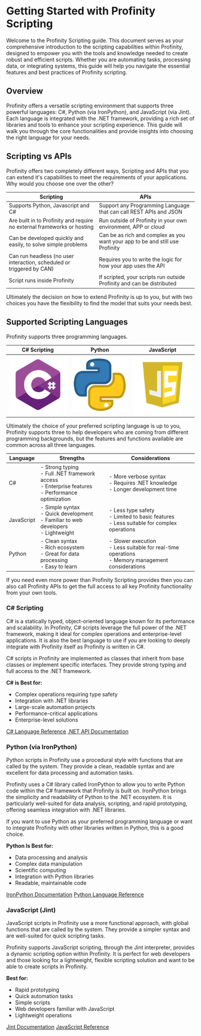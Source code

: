 # Getting Started with Profinity Scripting

Welcome to the Profinity Scripting guide. This document serves as your comprehensive introduction to the scripting capabilities within Profinity, designed to empower you with the tools and knowledge needed to create robust and efficient scripts. Whether you are automating tasks, processing data, or integrating systems, this guide will help you navigate the essential features and best practices of Profinity scripting.

## Overview

Profinity offers a versatile scripting environment that supports three powerful languages: C#, Python (via IronPython), and JavaScript (via Jint). Each language is integrated with the .NET framework, providing a rich set of libraries and tools to enhance your scripting experience. This guide will walk you through the core functionalities and provide insights into choosing the right language for your needs.

## Scripting vs APIs

Profinity offers two completely different ways, Scripting and APIs that you can extend it's capabilities to meet the requirements of your applications.  Why would you choose one over the other?

| Scripting                                                                | APIs                                                                           |
| ------------------------------------------------------------------------ | ------------------------------------------------------------------------------ |
| Supports Python, Javascript and C#                                       | Support any Programming Language that can call REST APIs and JSON              |
| Are built in to Profinity and require no external frameworks or hosting  | Run outside of Profinity in your own environment, APP or cloud                 |
| Can be developed quickly and easily, to solve simple problems            | Can be as rich and complex as you want your app to be and still use Profinity  |
| Can run headless (no user interaction, scheduled or triggered by CAN)    | Requires you to write the logic for how your app uses the API                  |
| Script runs inside Profinity                                             | If scripted, your scripts run outside Profinity and can be distributed         |

Ultimately the decision on how to extend Profinity is up to you, but with two choices you have the flexibility to find the model that suits your needs best.

## Supported Scripting Languages

Profinity supports three programming languages.

| C# Scripting                        | Python                                   | JavaScript                                       |
|-------------------------------------|------------------------------------------|--------------------------------------------------|
|![C# Logo](../images/CSharpLogo.png) | ![Python Logo](../images/PythonLogo.png) | ![JavaScript Logo](../images/JavaScriptLogo.png) |

Ultimately the choice of your preferred scripting language is up to you, Profinity supports three to help developers who are coming from different programming backgrounds, but the features and functions available are common across all three languages.

| Language | Strengths | Considerations |
|----------|-----------|----------------|
| C# | - Strong typing<br>- Full .NET framework access<br>- Enterprise features<br>- Performance optimization | - More verbose syntax<br>- Requires .NET knowledge<br>- Longer development time |
| JavaScript | - Simple syntax<br>- Quick development<br>- Familiar to web developers<br>- Lightweight | - Less type safety<br>- Limited to basic features<br>- Less suitable for complex operations |
| Python | - Clean syntax<br>- Rich ecosystem<br>- Great for data processing<br>- Easy to learn | - Slower execution<br>- Less suitable for real-time operations<br>- Memory management considerations |


If you need even more power than Profinity Scripting provides then you can also call Profinity APIs to get the full access to all key Profinity functionality from your own tools.

### C# Scripting

C# is a statically typed, object-oriented language known for its performance and scalability. In Profinity, C# scripts leverage the full power of the .NET framework, making it ideal for complex operations and enterprise-level applications.  It is also the best language to use if you are looking to deeply integrate with Profinity itself as Profinity is written in C#.

C# scripts in Profinity are implemented as classes that inherit from base classes or implement specific interfaces. They provide strong typing and full access to the .NET framework.

**C# is Best for:**

- Complex operations requiring type safety
- Integration with .NET libraries
- Large-scale automation projects
- Performance-critical applications
- Enterprise-level solutions

[C# Language Reference](https://docs.microsoft.com/en-us/dotnet/csharp/language-reference/)
[.NET API Documentation](https://docs.microsoft.com/en-us/dotnet/api/)

### Python (via IronPython)

Python scripts in Profinity use a procedural style with functions that are called by the system. They provide a clean, readable syntax and are excellent for data processing and automation tasks.

Profinity uses a C# library called IronPython to allow you to write Python code within the C# framework that Profinity is built on.  IronPython brings the simplicity and readability of Python to the .NET ecosystem. It is particularly well-suited for data analysis, scripting, and rapid prototyping, offering seamless integration with .NET libraries.  

If you want to use Python as your preferred programming language or want to integrate Profinity with other libraries written in Python, this is a good choice.

**Python Is Best for:**

- Data processing and analysis
- Complex data manipulation
- Scientific computing
- Integration with Python libraries
- Readable, maintainable code

[IronPython Documentation](https://ironpython.net/documentation/)
[Python Language Reference](https://docs.python.org/3/reference/)

### JavaScript (Jint)

JavaScript scripts in Profinity use a more functional approach, with global functions that are called by the system. They provide a simpler syntax and are well-suited for quick scripting tasks.

Profinity supports JavaScript scripting, through the Jint interpreter, provides a dynamic scripting option within Profinity. It is perfect for web developers and those looking for a lightweight, flexible scripting solution and want to be able to create scripts in Profinity.

**Best for:**

- Rapid prototyping
- Quick automation tasks
- Simple scripts
- Web developers familiar with JavaScript
- Lightweight operations

[Jint Documentation](https://github.com/sebastienros/jint)
[JavaScript Reference](https://developer.mozilla.org/en-US/docs/Web/JavaScript/Reference)

